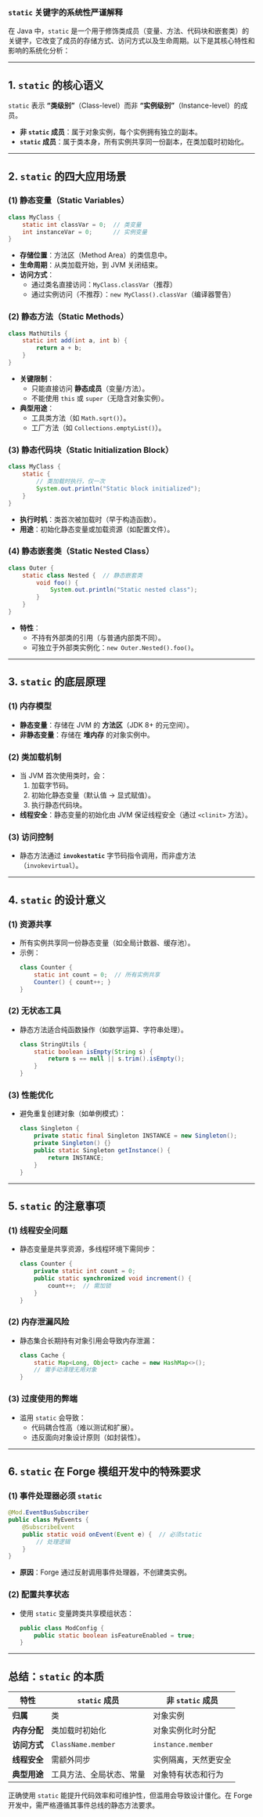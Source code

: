 ### **`static` 关键字的系统性严谨解释**

在 Java 中，`static` 是一个用于修饰类成员（变量、方法、代码块和嵌套类）的关键字，它改变了成员的存储方式、访问方式以及生命周期。以下是其核心特性和影响的系统化分析：

---

## **1. `static` 的核心语义**
`static` 表示 **“类级别”**（Class-level）而非 **“实例级别”**（Instance-level）的成员。  
- **非 `static` 成员**：属于对象实例，每个实例拥有独立的副本。  
- **`static` 成员**：属于类本身，所有实例共享同一份副本，在类加载时初始化。

---

## **2. `static` 的四大应用场景**
### **(1) 静态变量（Static Variables）**
```java
class MyClass {
    static int classVar = 0;  // 类变量
    int instanceVar = 0;      // 实例变量
}
```
- **存储位置**：方法区（Method Area）的类信息中。
- **生命周期**：从类加载开始，到 JVM 关闭结束。
- **访问方式**：
  - 通过类名直接访问：`MyClass.classVar`（推荐）
  - 通过实例访问（不推荐）：`new MyClass().classVar`（编译器警告）

### **(2) 静态方法（Static Methods）**
```java
class MathUtils {
    static int add(int a, int b) {
        return a + b;
    }
}
```
- **关键限制**：
  - 只能直接访问 **静态成员**（变量/方法）。
  - 不能使用 `this` 或 `super`（无隐含对象实例）。
- **典型用途**：
  - 工具类方法（如 `Math.sqrt()`）。
  - 工厂方法（如 `Collections.emptyList()`）。

### **(3) 静态代码块（Static Initialization Block）**
```java
class MyClass {
    static {
        // 类加载时执行，仅一次
        System.out.println("Static block initialized");
    }
}
```
- **执行时机**：类首次被加载时（早于构造函数）。
- **用途**：初始化静态变量或加载资源（如配置文件）。

### **(4) 静态嵌套类（Static Nested Class）**
```java
class Outer {
    static class Nested {  // 静态嵌套类
        void foo() {
            System.out.println("Static nested class");
        }
    }
}
```
- **特性**：
  - 不持有外部类的引用（与普通内部类不同）。
  - 可独立于外部类实例化：`new Outer.Nested().foo()`。

---

## **3. `static` 的底层原理**
### **(1) 内存模型**
- **静态变量**：存储在 JVM 的 **方法区**（JDK 8+ 的元空间）。
- **非静态变量**：存储在 **堆内存** 的对象实例中。

### **(2) 类加载机制**
- 当 JVM 首次使用类时，会：
  1. 加载字节码。
  2. 初始化静态变量（默认值 → 显式赋值）。
  3. 执行静态代码块。
- **线程安全**：静态变量的初始化由 JVM 保证线程安全（通过 `<clinit>` 方法）。

### **(3) 访问控制**
- 静态方法通过 **`invokestatic`** 字节码指令调用，而非虚方法（`invokevirtual`）。

---

## **4. `static` 的设计意义**
### **(1) 资源共享**
- 所有实例共享同一份静态变量（如全局计数器、缓存池）。
- 示例：
  ```java
  class Counter {
      static int count = 0;  // 所有实例共享
      Counter() { count++; }
  }
  ```

### **(2) 无状态工具**
- 静态方法适合纯函数操作（如数学运算、字符串处理）。
  ```java
  class StringUtils {
      static boolean isEmpty(String s) {
          return s == null || s.trim().isEmpty();
      }
  }
  ```

### **(3) 性能优化**
- 避免重复创建对象（如单例模式）：
  ```java
  class Singleton {
      private static final Singleton INSTANCE = new Singleton();
      private Singleton() {}
      public static Singleton getInstance() {
          return INSTANCE;
      }
  }
  ```

---

## **5. `static` 的注意事项**
### **(1) 线程安全问题**
- 静态变量是共享资源，多线程环境下需同步：
  ```java
  class Counter {
      private static int count = 0;
      public static synchronized void increment() {
          count++;  // 需加锁
      }
  }
  ```

### **(2) 内存泄漏风险**
- 静态集合长期持有对象引用会导致内存泄漏：
  ```java
  class Cache {
      static Map<Long, Object> cache = new HashMap<>();
      // 需手动清理无用对象
  }
  ```

### **(3) 过度使用的弊端**
- 滥用 `static` 会导致：
  - 代码耦合性高（难以测试和扩展）。
  - 违反面向对象设计原则（如封装性）。

---

## **6. `static` 在 Forge 模组开发中的特殊要求**
### **(1) 事件处理器必须 `static`**
```java
@Mod.EventBusSubscriber
public class MyEvents {
    @SubscribeEvent
    public static void onEvent(Event e) {  // 必须static
        // 处理逻辑
    }
}
```
- **原因**：Forge 通过反射调用事件处理器，不创建类实例。

### **(2) 配置共享状态**
- 使用 `static` 变量跨类共享模组状态：
  ```java
  public class ModConfig {
      public static boolean isFeatureEnabled = true;
  }
  ```

---

## **总结：`static` 的本质**
| 特性                | `static` 成员                     | 非 `static` 成员                |
|---------------------|----------------------------------|--------------------------------|
| **归属**            | 类                               | 对象实例                       |
| **内存分配**        | 类加载时初始化                   | 对象实例化时分配               |
| **访问方式**        | `ClassName.member`               | `instance.member`             |
| **线程安全**        | 需额外同步                       | 实例隔离，天然更安全           |
| **典型用途**        | 工具方法、全局状态、常量         | 对象特有状态和行为             |

正确使用 `static` 能提升代码效率和可维护性，但滥用会导致设计僵化。在 Forge 开发中，需严格遵循其事件总线的静态方法要求。